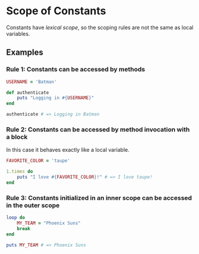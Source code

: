 # Scope of Constants

Constants have *lexical scope*, so the scoping rules are not the same as local variables.

## Examples

### Rule 1: Constants can be accessed by methods

```ruby
USERNAME = 'Batman'

def authenticate
	puts "Logging in #{USERNAME}"
end

authenticate # => Logging in Batman
```

### Rule 2: Constants can be accessed by method invocation with a block

In this case it behaves exactly like a local variable.

```ruby
FAVORITE_COLOR = 'taupe'

1.times do
	puts "I love #{FAVORITE_COLOR}!" # => I love taupe!
end
```

### Rule 3: Constants initialized in an inner scope can be accessed in the outer scope

```ruby
loop do
	MY_TEAM = "Phoenix Suns"
	break
end

puts MY_TEAM # => Phoenix Suns
```
